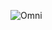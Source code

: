 
![Omni](https://github.com/tima142/Omnifood/assets/140825627/f3d90557-add5-4589-9d91-8ccad3853e42)
